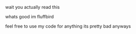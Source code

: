 wait you actually read this

whats good im fluffbird

feel free to use my code for anything its pretty bad anyways
